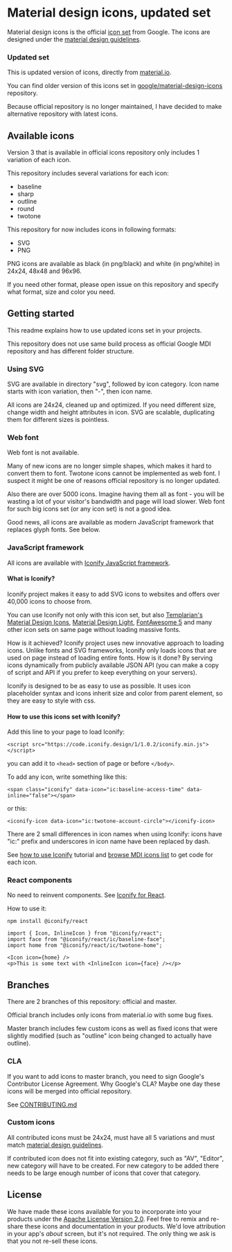 # Material design icons, updated set

Material design icons is the official [icon set](https://www.google.com/design/spec/style/icons.html#icons-system-icons) from Google.  The icons are designed under the [material design guidelines](https://material.io/guidelines/).


### Updated set

This is updated version of icons, directly from [material.io](https://material.io/tools/icons/).

You can find older version of this icons set in [google/material-design-icons](https://github.com/google/material-design-icons) repository.

Because official repository is no longer maintained, I have decided to make alternative repository with latest icons.


## Available icons

Version 3 that is available in official icons repository only includes 1 variation of each icon.

This repository includes several variations for each icon:

* baseline
* sharp
* outline
* round
* twotone

This repository for now includes icons in following formats:
* SVG
* PNG

PNG icons are available as black (in png/black) and white (in png/white) in 24x24, 48x48 and 96x96.

If you need other format, please open issue on this repository and specify what format, size and color you need.


## Getting started

This readme explains how to use updated icons set in your projects.

This repository does not use same build process as official Google MDI repository and has different folder structure.


### Using SVG

SVG are available in directory "svg", followed by icon category. Icon name starts with icon variation, then "-", then icon name.

All icons are 24x24, cleaned up and optimized. If you need different size, change width and height attributes in icon. SVG are scalable, duplicating them for different sizes is pointless.


### Web font

Web font is not available.

Many of new icons are no longer simple shapes, which makes it hard to convert them to font. Twotone icons cannot be implemented as web font. I suspect it might be one of reasons official repository is no longer updated.

Also there are over 5000 icons. Imagine having them all as font - you will be wasting a lot of your visitor's bandwidth and page will load slower. Web font for such big icons set (or any icon set) is not a good idea.

Good news, all icons are available as modern JavaScript framework that replaces glyph fonts. See below.


### JavaScript framework

All icons are available with [Iconify JavaScript framework](https://iconify.design/).

#### What is Iconify?

Iconify project makes it easy to add SVG icons to websites and offers over 40,000 icons to choose from.

You can use Iconify not only with this icon set, but also [Templarian's Material Design Icons](https://iconify.design/icon-sets/mdi/), [Material Design Light](https://iconify.design/icon-sets/mdi-light/), [FontAwesome 5](https://iconify.design/icon-sets/fa-regular/) and many other icon sets on same page without loading massive fonts.

How is it achieved? Iconify project uses new innovative approach to loading icons. Unlike fonts and SVG frameworks, Iconify only loads icons that are used on page instead of loading entire fonts. How is it done? By serving icons dynamically from publicly available JSON API (you can make a copy of script and API if you prefer to keep everything on your servers).

Iconify is designed to be as easy to use as possible. It uses icon placeholder syntax and icons inherit size and color from parent element, so they are easy to style with css.

#### How to use this icons set with Iconify?

Add this line to your page to load Iconify:

```
<script src="https://code.iconify.design/1/1.0.2/iconify.min.js"></script>
```

you can add it to ```<head>``` section of page or before ```</body>```.

To add any icon, write something like this:

```
<span class="iconify" data-icon="ic:baseline-access-time" data-inline="false"></span>
```
or this:
```
<iconify-icon data-icon="ic:twotone-account-circle"></iconify-icon>
```
There are 2 small differences in icon names when using Iconify: icons have "ic:" prefix and underscores in icon name have been replaced by dash.

See [how to use Iconify](https://iconify.design/docs/iconify-in-pages/) tutorial and [browse MDI icons list](https://iconify.design/icon-sets/ic/) to get code for each icon.


### React components

No need to reinvent components. See [Iconify for React](https://github.com/iconify/iconify-react).

How to use it:

```
npm install @iconify/react
```

```
import { Icon, InlineIcon } from "@iconify/react";
import face from "@iconify/react/ic/baseline-face";
import home from "@iconify/react/ic/twotone-home";
```

```
<Icon icon={home} />
<p>This is some text with <InlineIcon icon={face} /></p>
```


## Branches

There are 2 branches of this repository: official and master.

Official branch includes only icons from material.io with some bug fixes.

Master branch includes few custom icons as well as fixed icons that were slightly modified (such as "outline" icon being changed to actually have outline).

### CLA

If you want to add icons to master branch, you need to sign Google's Contributor License Agreement. Why Google's CLA? Maybe one day these icons will be merged into official repository.

See [CONTRIBUTING.md](https://github.com/google/.github/blob/master/CONTRIBUTING.md)

### Custom icons

All contributed icons must be 24x24, must have all 5 variations and must match [material design guidelines](https://material.io/design/).

If contributed icon does not fit into existing category, such as "AV", "Editor", new category will have to be created. For new category to be added there needs to be large enough number of icons that cover that category.


## License

We have made these icons available for you to incorporate into your products under the [Apache License Version 2.0](https://www.apache.org/licenses/LICENSE-2.0.txt). Feel free to remix and re-share these icons and documentation in your products.
We'd love attribution in your app's *about* screen, but it's not required. The only thing we ask is that you not re-sell these icons.

